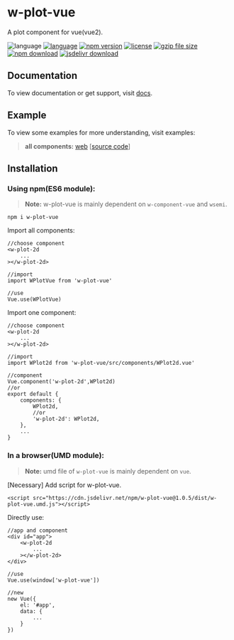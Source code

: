 # w-plot-vue
A plot component for vue(vue2).

![language](https://img.shields.io/badge/language-JavaScript-orange.svg) 
[![language](https://img.shields.io/badge/vue-2.x-brightgreen.svg)](https://github.com/vuejs/vue) 
[![npm version](http://img.shields.io/npm/v/w-plot-vue.svg?style=flat)](https://npmjs.org/package/w-plot-vue) 
[![license](https://img.shields.io/npm/l/w-plot-vue.svg?style=flat)](https://npmjs.org/package/w-plot-vue) 
[![gzip file size](http://img.badgesize.io/yuda-lyu/w-plot-vue/master/dist/w-plot-vue.umd.js.svg?compression=gzip)](https://github.com/yuda-lyu/w-plot-vue)
[![npm download](https://img.shields.io/npm/dt/w-plot-vue.svg)](https://npmjs.org/package/w-plot-vue) 
[![jsdelivr download](https://img.shields.io/jsdelivr/npm/hm/w-plot-vue.svg)](https://www.jsdelivr.com/package/npm/w-plot-vue)

## Documentation
To view documentation or get support, visit [docs](https://yuda-lyu.github.io/w-plot-vue/global.html).

## Example
To view some examples for more understanding, visit examples:

> **all components:** [web](//yuda-lyu.github.io/w-plot-vue/examples/app.html) [[source code](https://github.com/yuda-lyu/w-plot-vue/blob/master/docs/examples/app.html)]

## Installation
### Using npm(ES6 module):
> **Note:** w-plot-vue is mainly dependent on `w-component-vue` and `wsemi`.

```alias
npm i w-plot-vue
```
Import all components:
```alias
//choose component
<w-plot-2d
    ...
></w-plot-2d>

//import
import WPlotVue from 'w-plot-vue'

//use
Vue.use(WPlotVue)
```
Import one component:
```alias
//choose component
<w-plot-2d
    ...
></w-plot-2d>

//import
import WPlot2d from 'w-plot-vue/src/components/WPlot2d.vue'

//component
Vue.component('w-plot-2d',WPlot2d)
//or
export default {
    components: {
        WPlot2d,
        //or
        'w-plot-2d': WPlot2d,
    },
    ...
}
```

### In a browser(UMD module):
> **Note:** umd file of `w-plot-vue` is mainly dependent on `vue`.

[Necessary] Add script for w-plot-vue.
```alias
<script src="https://cdn.jsdelivr.net/npm/w-plot-vue@1.0.5/dist/w-plot-vue.umd.js"></script>
```
Directly use:
```alias
//app and component
<div id="app">
    <w-plot-2d
        ...
    ></w-plot-2d>
</div>

//use
Vue.use(window['w-plot-vue'])

//new
new Vue({
    el: '#app',
    data: {
        ...
    }
})
```